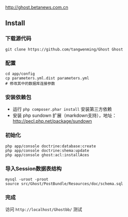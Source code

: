 http://ghost.betanews.com.cn


Install
-------

### 下载源代码

    git clone https://github.com/tangwenming/Ghost Ghost

### 配置

    cd app/config
    cp parameters.yml.dist parameters.yml
    # 修改其中的数据库连接参数

### 安装依赖包

- 运行 `php composer.phar install` 安装第三方依赖
- 安装 php sundown 扩展（markdown支持），地址：http://pecl.php.net/package/sundown


### 初始化

    php app/console doctrine:database:create
    php app/console doctrine:shema:update
    php app/console ghost:acl:installAces
    
### 导入Session数据表结构
    
    mysql -uroot -proot
    source src/Ghost/PostBundle/Resources/doc/schema.sql
    
### 完成

访问 `http://localhost/Ghostbb/` 测试
